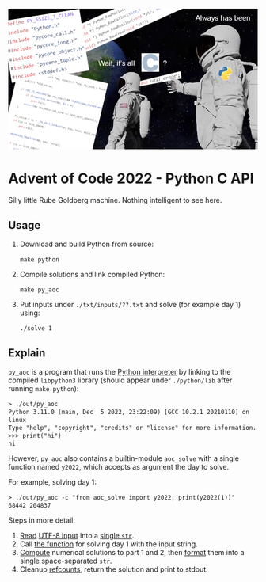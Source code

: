 ![](./haha.png)

# Advent of Code 2022 - Python C API

Silly little Rube Goldberg machine.
Nothing intelligent to see here.

## Usage

1. Download and build Python from source:
    ```
    make python
    ```
2. Compile solutions and link compiled Python:
    ```
    make py_aoc
    ```
3. Put inputs under `./txt/inputs/??.txt` and solve (for example day 1) using:
    ```
    ./solve 1
    ```

## Explain

`py_aoc` is a program that runs the [Python interpreter](./src/py_aoc.c#L105) by linking to the compiled `libpython3` library (should appear under `./python/lib` after running `make python`):
```
> ./out/py_aoc
Python 3.11.0 (main, Dec  5 2022, 23:22:09) [GCC 10.2.1 20210110] on linux
Type "help", "copyright", "credits" or "license" for more information.
>>> print("hi")
hi
```

However, `py_aoc` also contains a builtin-module `aoc_solve` with a single function named `y2022`, which accepts as argument the day to solve.

For example, solving day 1:
```
> ./out/py_aoc -c "from aoc_solve import y2022; print(y2022(1))"
68442 204837
```

Steps in more detail:
1. [Read](./include/common.h#L35) [UTF-8 input](./txt/input/01.txt) into a [single `str`](./src/py_aoc.c#L46:L50).
2. Call [the function](./src/py_aoc.c#L15:L16) for solving day 1 with the input string.
3. [Compute](./include/d01.h#L5) numerical solutions to part 1 and 2, then [format](./include/d01.h#L53) them into a single space-separated `str`.
4. Cleanup [refcounts](https://docs.python.org/3/c-api/intro.html#reference-counts), return the solution and print to stdout.
